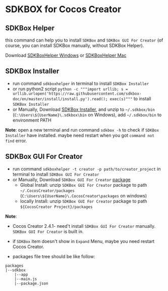 # SDKBOX for Cocos Creator

## SDKBox Helper

this command can help you to install `SDKBox` and `SDKBox GUI For Creator` (of course, you can install SDKBox manually, without SDKBox Helper).


Download [SDKBoxHelper Windows](https://github.com/hugohuang1111/sdkboxhelper/releases/download/v0.0.5/sdkboxhelper.exe) or [SDKBoxHelper Mac](https://github.com/hugohuang1111/sdkboxhelper/releases/download/v0.0.5/sdkboxhelper)

## SDKBox Installer

* run command `sdkboxhelper` in terminal to install `SDKBox Installer`
* or run python2 script `python -c """import urllib; s = urllib.urlopen('https://raw.githubusercontent.com/sdkbox-doc/en/master/install/install.py').read(); exec(s)"""` to install `SDKBox Installer`
* or Manually, Download [SDKBox Installer](http://download.sdkbox.com/installer/v1/sdkbox_installer.zip), and unzip to `~/.sdkbox/bin` (`C:\Users\${UserName}\.sdkbox\bin` on Windows), add `~/.sdkbox/bin` to environment PATH

__Note__:
open a new terminal and run command `sdkbox -h` to check if `SDKBox Installer` have installed. maybe need restart when you got `command not find` error.

## SDKBox GUI For Creator

* run command `sdkboxhelper -t creator -p path/to/creator_project` in terminal to install `SDKBox GUI For Creator`
* or Manually, Download `SDKBox GUI For Creator` [package](http://sdkbox.anysdk.com/gui/creator/sdkbox-1.4.1.zip)
    - Global Install: unzip `SDKBox GUI For Creator` package to path `~/.CocosCreator/packages` (`C:\Users\${UserName}\.CocosCreator\packages` on windows)
    - locally Install: unzip `SDKBox GUI For Creator` package to path `${CocosCreator Project}/packages`

__Note__:

* Cocos Creator 2.4.1- need't install `SDKBox GUI For Creator` manually. `SDKBox GUI For Creator` is built in.

* if `SDKBox` item doesn't show in `Expand` Menu, maybe you need restart Cocos Creator.

* packages file tree should be like follow:
```
packages
|--sdkbox
    |--app
    |--main.js
    |--package.json
```


